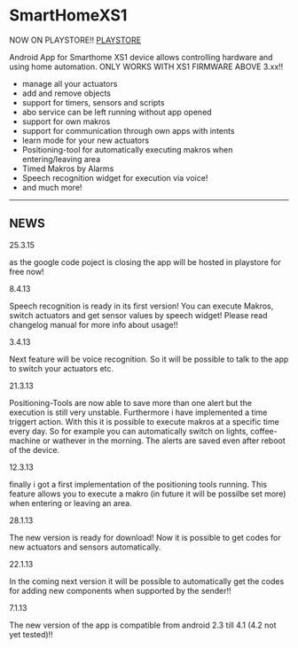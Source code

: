 # SmartHomeXS1 #

NOW ON PLAYSTORE!!
<a href='https://play.google.com/store/apps/details?id=com.vmsoftware.xs1.android'>PLAYSTORE</a>

Android App for Smarthome XS1 device allows controlling hardware and using home automation. ONLY WORKS WITH XS1 FIRMWARE ABOVE 3.xx!!

  * manage all your actuators
  * add and remove objects
  * support for timers, sensors and scripts
  * abo service can be left running without app opened
  * support for own makros
  * support for communication through own apps with intents
  * learn mode for your new actuators
  * Positioning-tool for automatically executing makros when entering/leaving area
  * Timed Makros by Alarms
  * Speech recognition widget for execution via voice!
  * and much more!


---


## NEWS ##

25.3.15

as the google code poject is closing the app will be hosted in playstore for free now!

8.4.13

Speech recognition is ready in its first version! You can execute Makros, switch actuators
and get sensor values by speech widget!
Please read changelog manual for more info about usage!!

3.4.13

Next feature will be voice recognition. So it will be possible to talk to the app to switch your actuators etc.

21.3.13

Positioning-Tools are now able to save more than one alert but the execution is still very unstable. Furthermore i have implemented a time triggert action. With this it is possible to execute makros at a specific time every day. So for example you can automatically switch on lights, coffee-machine or wathever in the morning. The alerts are saved even after reboot of the device.

12.3.13

finally i got a first implementation of the positioning tools running. This feature allows you to execute a makro (in future it will be possilbe set more) when entering or leaving an area.

28.1.13

The new version is ready for download! Now it is possible to get codes for new actuators and sensors automatically.

22.1.13

In the coming next version it will be possible to automatically get the codes for adding new components when supported by the sender!!

7.1.13

The new version of the app is compatible from android 2.3 till 4.1 (4.2 not yet tested)!!